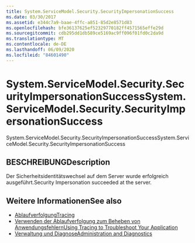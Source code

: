 ```yaml
---
title: System.ServiceModel.Security.SecurityImpersonationSuccess
ms.date: 03/30/2017
ms.assetid: e344c7a9-baae-4ffc-a851-85d2e8571d83
ms.openlocfilehash: bfe36137625ef52329770182ff4571565effe29d
ms.sourcegitcommit: cdb295dd1db589ce5169ac9ff096f01fd0c2da9d
ms.translationtype: MT
ms.contentlocale: de-DE
ms.lasthandoff: 06/09/2020
ms.locfileid: "84601490"
---
```

# <a name="systemservicemodelsecuritysecurityimpersonationsuccess"></a><span data-ttu-id="544a6-102">System.ServiceModel.Security.SecurityImpersonationSuccess</span><span class="sxs-lookup"><span data-stu-id="544a6-102">System.ServiceModel.Security.SecurityImpersonationSuccess</span></span>
<span data-ttu-id="544a6-103">System.ServiceModel.Security.SecurityImpersonationSuccess</span><span class="sxs-lookup"><span data-stu-id="544a6-103">System.ServiceModel.Security.SecurityImpersonationSuccess</span></span>  
  
## <a name="description"></a><span data-ttu-id="544a6-104">BESCHREIBUNG</span><span class="sxs-lookup"><span data-stu-id="544a6-104">Description</span></span>  
 <span data-ttu-id="544a6-105">Der Sicherheitsidentitätswechsel auf dem Server wurde erfolgreich ausgeführt.</span><span class="sxs-lookup"><span data-stu-id="544a6-105">Security Impersonation succeeded at the server.</span></span>  
  
## <a name="see-also"></a><span data-ttu-id="544a6-106">Weitere Informationen</span><span class="sxs-lookup"><span data-stu-id="544a6-106">See also</span></span>

- [<span data-ttu-id="544a6-107">Ablaufverfolgung</span><span class="sxs-lookup"><span data-stu-id="544a6-107">Tracing</span></span>](index.md)
- [<span data-ttu-id="544a6-108">Verwenden der Ablaufverfolgung zum Beheben von Anwendungsfehlern</span><span class="sxs-lookup"><span data-stu-id="544a6-108">Using Tracing to Troubleshoot Your Application</span></span>](using-tracing-to-troubleshoot-your-application.md)
- [<span data-ttu-id="544a6-109">Verwaltung und Diagnose</span><span class="sxs-lookup"><span data-stu-id="544a6-109">Administration and Diagnostics</span></span>](../index.md)
